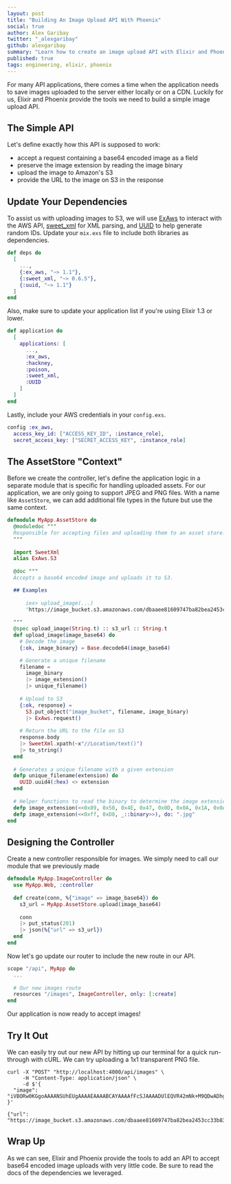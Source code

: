 ```yaml
---
layout: post
title: "Building An Image Upload API With Phoenix"
social: true
author: Alex Garibay
twitter: "_alexgaribay"
github: alexgaribay
summary: "Learn how to create an image upload API with Elixir and Phoenix."
published: true
tags: engineering, elixir, phoenix
---
```


For many API applications, there comes a time when the application needs to save images uploaded to the server either locally or on a CDN. Luckily for us, Elixir and Phoenix provide the tools we need to build a simple image upload API.

## The Simple API

Let's define exactly how this API is supposed to work:

* accept a request containing a base64 encoded image as a field
* preserve the image extension by reading the image binary
* upload the image to Amazon's S3
* provide the URL to the image on S3 in the response

## Update Your Dependencies

To assist us with uploading images to S3, we will use [ExAws](https://github.com/CargoSense/ex_aws) to interact with the AWS API, [sweet_xml](https://github.com/kbrw/sweet_xml) for XML parsing, and [UUID]() to help generate random IDs. Update your `mix.exs` file to include both libraries as dependencies.

```elixir
def deps do
  [
    ...,
    {:ex_aws, "~> 1.1"},
    {:sweet_xml, "~> 0.6.5"},
    {:uuid, "~> 1.1"}
  ]
end
```

Also, make sure to update your application list if you're using Elixir 1.3 or lower.

```elixir
def application do
  [
    applications: [
      ...,
      :ex_aws,
      :hackney,
      :poison,
      :sweet_xml,
      :UUID
    ]
  ]
end
```

Lastly, include your AWS credentials in your `config.exs`.

```elixir
config :ex_aws,
  access_key_id: ["ACCESS_KEY_ID", :instance_role],
  secret_access_key: ["SECRET_ACCESS_KEY", :instance_role]
```

## The AssetStore "Context"

Before we create the controller, let's define the application logic in a separate module that is specific for handling uploaded assets. For our application, we are only going to support JPEG and PNG files. With a name like `AssetStore`, we can add additional file types in the future but use the same context.

```elixir
defmodule MyApp.AssetStore do
  @moduledoc """
  Responsible for accepting files and uploading them to an asset store.
  """
  
  import SweetXml
  alias ExAws.S3
  
  @doc """
  Accepts a base64 encoded image and uploads it to S3.

  ## Examples
  
      iex> upload_image(...)
      "https://image_bucket.s3.amazonaws.com/dbaaee81609747ba82bea2453cc33b83.png"
      
  """
  @spec upload_image(String.t) :: s3_url :: String.t
  def upload_image(image_base64) do
    # Decode the image
    {:ok, image_binary} = Base.decode64(image_base64)

    # Generate a unique filename
    filename =
      image_binary
      |> image_extension()
      |> unique_filename()
		  
    # Upload to S3
    {:ok, response} = 
      S3.put_object("image_bucket", filename, image_binary)
      |> ExAws.request()
    
    # Return the URL to the file on S3
    response.body
    |> SweetXml.xpath(~x"//Location/text()")
    |> to_string()
  end
  
  # Generates a unique filename with a given extension
  defp unique_filename(extension) do
    UUID.uuid4(:hex) <> extension
  end
  
  # Helper functions to read the binary to determine the image extension
  defp image_extension(<<0x89, 0x50, 0x4E, 0x47, 0x0D, 0x0A, 0x1A, 0x0A, _::binary>>), do: ".png"
  defp image_extension(<<0xff, 0xD8, _::binary>>), do: ".jpg"
end
```

## Designing the Controller

Create a new controller responsible for images. We simply need to call our module that we previously made

```elixir
defmodule MyApp.ImageController do
  use MyApp.Web, :controller
  
  def create(conn, %{"image" => image_base64}) do
    s3_url = MyApp.AssetStore.upload(image_base64)
    
    conn
    |> put_status(201)
    |> json(%{"url" => s3_url})
  end
end
```

Now let's go update our router to include the new route in our API.

```elixir
scope "/api", MyApp do
  ...
  
  # Our new images route
  resources "/images", ImageController, only: [:create]
end
```

Our application is now ready to accept images!

## Try It Out

We can easily try out our new API by hitting up our terminal for a quick run-through with cURL. We can try uploading a 1x1 transparent PNG file.

```
curl -X "POST" "http://localhost:4000/api/images" \
     -H "Content-Type: application/json" \
     -d $'{
  "image": "iVBORw0KGgoAAAANSUhEUgAAAAEAAAABCAYAAAAfFcSJAAAADUlEQVR42mNk+M9QDwADhgGAWjR9awAAAABJRU5ErkJggg=="
}'

{"url": "https://image_bucket.s3.amazonaws.com/dbaaee81609747ba82bea2453cc33b83.png"}
```


## Wrap Up

As we can see, Elixir and Phoenix provide the tools to add an API to accept base64 encoded image uploads with very little code. Be sure to read the docs of the dependencies we leveraged.
